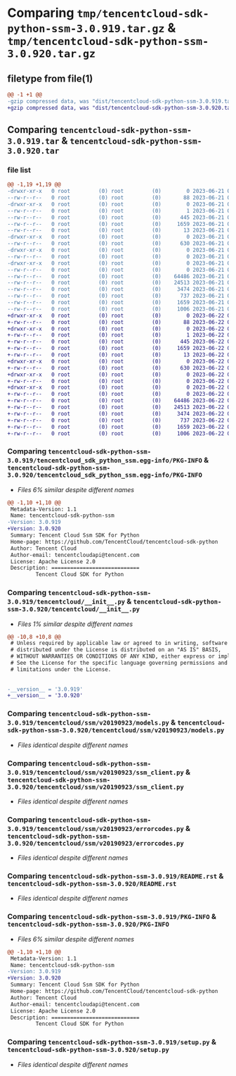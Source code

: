 # Comparing `tmp/tencentcloud-sdk-python-ssm-3.0.919.tar.gz` & `tmp/tencentcloud-sdk-python-ssm-3.0.920.tar.gz`

## filetype from file(1)

```diff
@@ -1 +1 @@
-gzip compressed data, was "dist/tencentcloud-sdk-python-ssm-3.0.919.tar", last modified: Wed Jun 21 00:35:48 2023, max compression
+gzip compressed data, was "dist/tencentcloud-sdk-python-ssm-3.0.920.tar", last modified: Thu Jun 22 00:34:25 2023, max compression
```

## Comparing `tencentcloud-sdk-python-ssm-3.0.919.tar` & `tencentcloud-sdk-python-ssm-3.0.920.tar`

### file list

```diff
@@ -1,19 +1,19 @@
-drwxr-xr-x   0 root         (0) root         (0)        0 2023-06-21 00:35:48.000000 tencentcloud-sdk-python-ssm-3.0.919/
--rw-r--r--   0 root         (0) root         (0)       88 2023-06-21 00:35:48.000000 tencentcloud-sdk-python-ssm-3.0.919/setup.cfg
-drwxr-xr-x   0 root         (0) root         (0)        0 2023-06-21 00:35:48.000000 tencentcloud-sdk-python-ssm-3.0.919/tencentcloud_sdk_python_ssm.egg-info/
--rw-r--r--   0 root         (0) root         (0)        1 2023-06-21 00:35:48.000000 tencentcloud-sdk-python-ssm-3.0.919/tencentcloud_sdk_python_ssm.egg-info/dependency_links.txt
--rw-r--r--   0 root         (0) root         (0)      445 2023-06-21 00:35:48.000000 tencentcloud-sdk-python-ssm-3.0.919/tencentcloud_sdk_python_ssm.egg-info/SOURCES.txt
--rw-r--r--   0 root         (0) root         (0)     1659 2023-06-21 00:35:48.000000 tencentcloud-sdk-python-ssm-3.0.919/tencentcloud_sdk_python_ssm.egg-info/PKG-INFO
--rw-r--r--   0 root         (0) root         (0)       13 2023-06-21 00:35:48.000000 tencentcloud-sdk-python-ssm-3.0.919/tencentcloud_sdk_python_ssm.egg-info/top_level.txt
-drwxr-xr-x   0 root         (0) root         (0)        0 2023-06-21 00:35:48.000000 tencentcloud-sdk-python-ssm-3.0.919/tencentcloud/
--rw-r--r--   0 root         (0) root         (0)      630 2023-06-21 00:35:48.000000 tencentcloud-sdk-python-ssm-3.0.919/tencentcloud/__init__.py
-drwxr-xr-x   0 root         (0) root         (0)        0 2023-06-21 00:35:48.000000 tencentcloud-sdk-python-ssm-3.0.919/tencentcloud/ssm/
--rw-r--r--   0 root         (0) root         (0)        0 2023-06-21 00:35:48.000000 tencentcloud-sdk-python-ssm-3.0.919/tencentcloud/ssm/__init__.py
-drwxr-xr-x   0 root         (0) root         (0)        0 2023-06-21 00:35:48.000000 tencentcloud-sdk-python-ssm-3.0.919/tencentcloud/ssm/v20190923/
--rw-r--r--   0 root         (0) root         (0)        0 2023-06-21 00:35:48.000000 tencentcloud-sdk-python-ssm-3.0.919/tencentcloud/ssm/v20190923/__init__.py
--rw-r--r--   0 root         (0) root         (0)    64486 2023-06-21 00:35:48.000000 tencentcloud-sdk-python-ssm-3.0.919/tencentcloud/ssm/v20190923/models.py
--rw-r--r--   0 root         (0) root         (0)    24513 2023-06-21 00:35:48.000000 tencentcloud-sdk-python-ssm-3.0.919/tencentcloud/ssm/v20190923/ssm_client.py
--rw-r--r--   0 root         (0) root         (0)     3474 2023-06-21 00:35:48.000000 tencentcloud-sdk-python-ssm-3.0.919/tencentcloud/ssm/v20190923/errorcodes.py
--rw-r--r--   0 root         (0) root         (0)      737 2023-06-21 00:35:48.000000 tencentcloud-sdk-python-ssm-3.0.919/README.rst
--rw-r--r--   0 root         (0) root         (0)     1659 2023-06-21 00:35:48.000000 tencentcloud-sdk-python-ssm-3.0.919/PKG-INFO
--rw-r--r--   0 root         (0) root         (0)     1006 2023-06-21 00:35:48.000000 tencentcloud-sdk-python-ssm-3.0.919/setup.py
+drwxr-xr-x   0 root         (0) root         (0)        0 2023-06-22 00:34:25.000000 tencentcloud-sdk-python-ssm-3.0.920/
+-rw-r--r--   0 root         (0) root         (0)       88 2023-06-22 00:34:25.000000 tencentcloud-sdk-python-ssm-3.0.920/setup.cfg
+drwxr-xr-x   0 root         (0) root         (0)        0 2023-06-22 00:34:25.000000 tencentcloud-sdk-python-ssm-3.0.920/tencentcloud_sdk_python_ssm.egg-info/
+-rw-r--r--   0 root         (0) root         (0)        1 2023-06-22 00:34:25.000000 tencentcloud-sdk-python-ssm-3.0.920/tencentcloud_sdk_python_ssm.egg-info/dependency_links.txt
+-rw-r--r--   0 root         (0) root         (0)      445 2023-06-22 00:34:25.000000 tencentcloud-sdk-python-ssm-3.0.920/tencentcloud_sdk_python_ssm.egg-info/SOURCES.txt
+-rw-r--r--   0 root         (0) root         (0)     1659 2023-06-22 00:34:25.000000 tencentcloud-sdk-python-ssm-3.0.920/tencentcloud_sdk_python_ssm.egg-info/PKG-INFO
+-rw-r--r--   0 root         (0) root         (0)       13 2023-06-22 00:34:25.000000 tencentcloud-sdk-python-ssm-3.0.920/tencentcloud_sdk_python_ssm.egg-info/top_level.txt
+drwxr-xr-x   0 root         (0) root         (0)        0 2023-06-22 00:34:25.000000 tencentcloud-sdk-python-ssm-3.0.920/tencentcloud/
+-rw-r--r--   0 root         (0) root         (0)      630 2023-06-22 00:34:24.000000 tencentcloud-sdk-python-ssm-3.0.920/tencentcloud/__init__.py
+drwxr-xr-x   0 root         (0) root         (0)        0 2023-06-22 00:34:25.000000 tencentcloud-sdk-python-ssm-3.0.920/tencentcloud/ssm/
+-rw-r--r--   0 root         (0) root         (0)        0 2023-06-22 00:34:24.000000 tencentcloud-sdk-python-ssm-3.0.920/tencentcloud/ssm/__init__.py
+drwxr-xr-x   0 root         (0) root         (0)        0 2023-06-22 00:34:25.000000 tencentcloud-sdk-python-ssm-3.0.920/tencentcloud/ssm/v20190923/
+-rw-r--r--   0 root         (0) root         (0)        0 2023-06-22 00:34:24.000000 tencentcloud-sdk-python-ssm-3.0.920/tencentcloud/ssm/v20190923/__init__.py
+-rw-r--r--   0 root         (0) root         (0)    64486 2023-06-22 00:34:24.000000 tencentcloud-sdk-python-ssm-3.0.920/tencentcloud/ssm/v20190923/models.py
+-rw-r--r--   0 root         (0) root         (0)    24513 2023-06-22 00:34:24.000000 tencentcloud-sdk-python-ssm-3.0.920/tencentcloud/ssm/v20190923/ssm_client.py
+-rw-r--r--   0 root         (0) root         (0)     3474 2023-06-22 00:34:24.000000 tencentcloud-sdk-python-ssm-3.0.920/tencentcloud/ssm/v20190923/errorcodes.py
+-rw-r--r--   0 root         (0) root         (0)      737 2023-06-22 00:34:24.000000 tencentcloud-sdk-python-ssm-3.0.920/README.rst
+-rw-r--r--   0 root         (0) root         (0)     1659 2023-06-22 00:34:25.000000 tencentcloud-sdk-python-ssm-3.0.920/PKG-INFO
+-rw-r--r--   0 root         (0) root         (0)     1006 2023-06-22 00:34:24.000000 tencentcloud-sdk-python-ssm-3.0.920/setup.py
```

### Comparing `tencentcloud-sdk-python-ssm-3.0.919/tencentcloud_sdk_python_ssm.egg-info/PKG-INFO` & `tencentcloud-sdk-python-ssm-3.0.920/tencentcloud_sdk_python_ssm.egg-info/PKG-INFO`

 * *Files 6% similar despite different names*

```diff
@@ -1,10 +1,10 @@
 Metadata-Version: 1.1
 Name: tencentcloud-sdk-python-ssm
-Version: 3.0.919
+Version: 3.0.920
 Summary: Tencent Cloud Ssm SDK for Python
 Home-page: https://github.com/TencentCloud/tencentcloud-sdk-python
 Author: Tencent Cloud
 Author-email: tencentcloudapi@tencent.com
 License: Apache License 2.0
 Description: ============================
         Tencent Cloud SDK for Python
```

### Comparing `tencentcloud-sdk-python-ssm-3.0.919/tencentcloud/__init__.py` & `tencentcloud-sdk-python-ssm-3.0.920/tencentcloud/__init__.py`

 * *Files 1% similar despite different names*

```diff
@@ -10,8 +10,8 @@
 # Unless required by applicable law or agreed to in writing, software
 # distributed under the License is distributed on an "AS IS" BASIS,
 # WITHOUT WARRANTIES OR CONDITIONS OF ANY KIND, either express or implied.
 # See the License for the specific language governing permissions and
 # limitations under the License.
 
 
-__version__ = '3.0.919'
+__version__ = '3.0.920'
```

### Comparing `tencentcloud-sdk-python-ssm-3.0.919/tencentcloud/ssm/v20190923/models.py` & `tencentcloud-sdk-python-ssm-3.0.920/tencentcloud/ssm/v20190923/models.py`

 * *Files identical despite different names*

### Comparing `tencentcloud-sdk-python-ssm-3.0.919/tencentcloud/ssm/v20190923/ssm_client.py` & `tencentcloud-sdk-python-ssm-3.0.920/tencentcloud/ssm/v20190923/ssm_client.py`

 * *Files identical despite different names*

### Comparing `tencentcloud-sdk-python-ssm-3.0.919/tencentcloud/ssm/v20190923/errorcodes.py` & `tencentcloud-sdk-python-ssm-3.0.920/tencentcloud/ssm/v20190923/errorcodes.py`

 * *Files identical despite different names*

### Comparing `tencentcloud-sdk-python-ssm-3.0.919/README.rst` & `tencentcloud-sdk-python-ssm-3.0.920/README.rst`

 * *Files identical despite different names*

### Comparing `tencentcloud-sdk-python-ssm-3.0.919/PKG-INFO` & `tencentcloud-sdk-python-ssm-3.0.920/PKG-INFO`

 * *Files 6% similar despite different names*

```diff
@@ -1,10 +1,10 @@
 Metadata-Version: 1.1
 Name: tencentcloud-sdk-python-ssm
-Version: 3.0.919
+Version: 3.0.920
 Summary: Tencent Cloud Ssm SDK for Python
 Home-page: https://github.com/TencentCloud/tencentcloud-sdk-python
 Author: Tencent Cloud
 Author-email: tencentcloudapi@tencent.com
 License: Apache License 2.0
 Description: ============================
         Tencent Cloud SDK for Python
```

### Comparing `tencentcloud-sdk-python-ssm-3.0.919/setup.py` & `tencentcloud-sdk-python-ssm-3.0.920/setup.py`

 * *Files identical despite different names*

